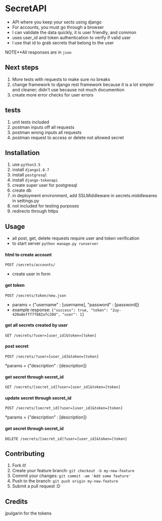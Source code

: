 # SecretAPI

* API where you keep your sects using django
* For accounts, you must go through a browser
* I can validate the data quickly, it is user friendly, and common
* uses user_id and token authentication to verify if valid user
* I use that id to grab secrets that belong to the user


NOTE**All responses are in ```json```

## Next steps
1. More tests with requests to make sure no breaks
2. change framework to django rest framework because it is a lot simpler and cleaner; didn't use because not much documention
3. create more error checks for user errors

## tests
1. unit tests included
2. postman inputs off all requests
3. postman wrong inputs all requests
4. postman request to access or delete not allowed secret

## Installation

1. use ```python3.5```
2. install ```django1.8.7```
3. install ```postgresql```
4. install ```django-tokenapi```
5. create super user for postgresql
6. create db
6. in deployment environment, add SSLMiddleware in secrets.middlewares in settings.py
7. not included  for testing purposes
8. redirects through https

## Usage
* all post, get, delete requests require user and token verification
* to start server ```python manage.py runserver```


#### html to create account
```
POST /secrets/accounts/
```
* create user in form

#### get token
```
POST /secrets/token/new.json
```
* params = {"username" : [username], "password" : [password]}
* example response: ```{"success": true, "token": "2uy-420a8efff7f882afc20d", "user": 1}```

#### get all secrets created by user
```
GET /secrets/?user=[user_id]&token=[token]
```

#### post secret 
```
POST /secrets/?user=[user_id]&token=[token]
```
*params = {"description" : [description]}

#### get secret through secret_id
```
GET /secrets/[secret_id]?user=[user_id]&token=[token]
```

#### update secret through secret_id
```
POST /secrets/[secret_id]?user=[user_id]&token=[token]
```
*params = {"description" : [description]}

#### get secret through secret_id
```
DELETE /secrets/[secret_id]?user=[user_id]&token=[token]
```


## Contributing

1. Fork it!
2. Create your feature branch: `git checkout -b my-new-feature`
3. Commit your changes: `git commit -am 'Add some feature'`
4. Push to the branch: `git push origin my-new-feature`
5. Submit a pull request :D

## Credits

jpulgarin for the tokens
